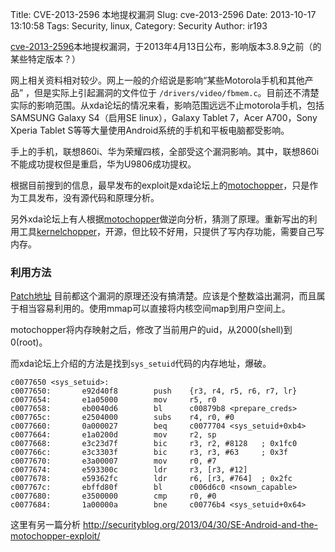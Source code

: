 Title: CVE-2013-2596 本地提权漏洞
Slug: cve-2013-2596
Date: 2013-10-17 13:10:58
Tags: Security, linux, 
Category: Security
Author: ir193


[cve-2013-2596][1]本地提权漏洞，于2013年4月13日公布，影响版本3.8.9之前（的某些特定版本？）

<!--more-->

网上相关资料相对较少。网上一般的介绍说是影响“某些Motorola手机和其他产品” ，但是实际上引起漏洞的文件位于 `/drivers/video/fbmem.c`。目前还不清楚实际的影响范围。从xda论坛的情况来看，影响范围远远不止motorola手机，包括SAMSUNG Galaxy S4（启用SE linux），Galaxy Tablet 7，Acer A700，Sony Xperia Tablet S等等大量使用Android系统的手机和平板电脑都受影响。

手上的手机，联想860i、华为荣耀四核，全部受这个漏洞影响。其中，联想860i不能成功提权但是重启，华为U9806成功提权。

根据目前搜到的信息，最早发布的exploit是xda论坛上的[motochopper][2]，只是作为工具发布，没有源代码和原理分析。

另外xda论坛上有人根据[motochopper][2]做逆向分析，猜测了原理。重新写出的利用工具[kernelchopper](http://forum.xda-developers.com/showthread.php?p=40873964)，开源，但比较不好用，只提供了写内存功能，需要自己写内存。

### 利用方法 ###

[Patch地址](https://github.com/torvalds/linux/commit/fc9bbca8f650e5f738af8806317c0a041a48ae4a)
目前都这个漏洞的原理还没有搞清楚。应该是个整数溢出漏洞，而且属于相当容易利用的。使用mmap可以直接将内核空间map到用户空间上。

motochopper将内存映射之后，修改了当前用户的uid，从2000(shell)到0(root)。

而xda论坛上介绍的方法是找到`sys_setuid`代码的内存地址，爆破。

	c0077650 <sys_setuid>:
	c0077650:       e92d40f8        push    {r3, r4, r5, r6, r7, lr}
	c0077654:       e1a05000        mov     r5, r0
	c0077658:       eb0040d6        bl      c00879b8 <prepare_creds>
	c007765c:       e2504000        subs    r4, r0, #0
	c0077660:       0a000027        beq     c0077704 <sys_setuid+0xb4>
	c0077664:       e1a0200d        mov     r2, sp
	c0077668:       e3c23d7f        bic     r3, r2, #8128   ; 0x1fc0
	c007766c:       e3c3303f        bic     r3, r3, #63     ; 0x3f
	c0077670:       e3a00007        mov     r0, #7
	c0077674:       e593300c        ldr     r3, [r3, #12]
	c0077678:       e59362fc        ldr     r6, [r3, #764]  ; 0x2fc
	c007767c:       ebffd80f        bl      c006d6c0 <nsown_capable>
	c0077680:       e3500000        cmp     r0, #0
	c0077684:       1a00000a        bne     c00776b4 <sys_setuid+0x64>


这里有另一篇分析 http://securityblog.org/2013/04/30/SE-Android-and-the-motochopper-exploit/

[1]: http://web.nvd.nist.gov/view/vuln/detail?vulnId=CVE-2013-2596
[2]: http://forum.xda-developers.com/showthread.php?t=2252248&page=4
